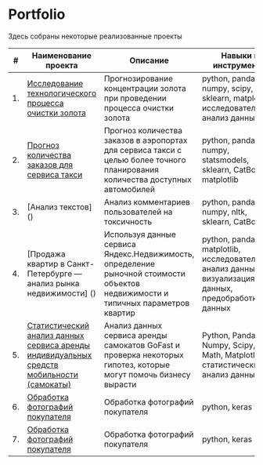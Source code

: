 # Portfolio

Здесь собраны некоторые реализованные проекты

| #    | Наименование проекта                | Описание                                                     | Навыки и инструменты                                                         |
| ---- | ------------------------------------------------------------ | ------------------------------------------------------------ | ------------------------------------------------------------ |
| 1.   | [Исследование технологического процесса очистки золота]() | Прогнозирование концентрации золота при проведении процесса очистки золота | python, pandas, numpy, scipy, sklearn, matplotlib, исследовательский анализ данных     |
| 2.   | [Прогноз количества заказов для сервиса такси]() | Прогноз количества заказов в аэропортах <br/>для сервиса такси с целью более точного планирования количества доступных <br/>автомобилей | python, pandas, numpy, statsmodels, sklearn, CatBoost, matplotlib |
| 3.   | [Анализ текстов] () | Анализ комментариев пользователей на токсичность             | python, pandas, numpy, nltk, sklearn, CatBoost |
| 4.   | [Продажа квартир в Санкт-Петербурге — анализ рынка недвижимости] () | Используя данные сервиса Яндекс.Недвижимость, определение рыночной стоимости объектов недвижимости и типичных параметров квартир             | python, pandas, matplotlib, исследовательский анализ данных, визуализация данных, предобработка данных |
| 5.   | [Статистический анализ данных сервиса аренды индивидуальных средств мобильности (самокаты)]()|  Анализ  данных сервиса аренды самокатов GoFast и проверка некоторых гипотез, которые могут помочь бизнесу вырасти | Python, Pandas, Numpy, Scipy, Math, Matplotlib, статистический анализ данных |
| 6.   | [Обработка фотографий покупателя]() | Обработка фотографий покупателя | python, keras |
| 7.   | [Обработка фотографий покупателя]() | Обработка фотографий покупателя | python, keras |

